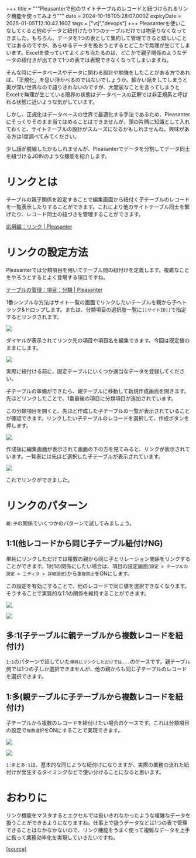 +++
title = """Pleasanterで他のサイトテーブルのレコードと紐づけられるリンク機能を使ってみよう"""
date = 2024-10-16T05:28:07.000Z
expiryDate = 2025-01-05T12:10:42.160Z
tags = ["vtj","devops"]
+++
Pleasanterを使いこなしてくると他のデータと紐付けたり1つのテーブルだけでは物足りなくなってきました。もちろん、データを1つの表として集約して管理できると嬉しいことではあるのですが、あらゆるデータを扱おうとするとどこかで無理が生じてしまいます。Excelを使っていてよくぶち当たるのは、どこかで親子関係のようなデータの紐付きが出てきて1つの表では表現できなくなってしまいますね。

そんな時にデータベースやデータに関わる設計や勉強をしたことがある方であれば、「正規化」を思い浮かべるのではないでしょうか。細かい話をしてしまうと奥が深い世界なので語りきれないのですが、大袈裟なことを言ってしまうとExcelで無理が生じている限界の状態はデータベースの正解では非正規系と呼ばれる状態に近いような気がしています。

しかし、正規化はデータベースの世界で最適化する手法であるため、Pleasanterにそっくりそのまま当てはめることはできませんが、頭の片隅に知識として入れておくと、サイトテーブルの設計がスムーズになるかもしれませんね。興味がある方は1度調べてみてください。

少し話が脱線したかもしれませんが、Pleasanterでデータを分割してデータ同士を紐づけるJOINのような機能を紹介します。

リンクとは
=====

テーブルの親子関係を設定することで編集画面から紐付く子テーブルのレコードを一覧表示したりすることができます。これにより他のサイトテーブル同士を繋げたり、レコード同士の紐づきを管理することができます。

[応用編：リンク | Pleasanter](https://pleasanter.org/ja/manual/advanced-operations-link)

リンクの設定方法
========

Pleasanterでは分類項目を用いてテーブル間の紐付けを定義します。複雑なことをやろうとするとよく登場する項目ですね。

[テーブルの管理：項目：分類 | Pleasanter](https://pleasanter.org/ja/manual/table-management-class)

1番シンプルな方法はサイト一覧の画面でリンクしたいテーブルを親から子へトラック&ドロップします。または、分類項目の選択肢一覧に`[[サイトID]]`で指定するとリンクされます。

![](https://cdn-ak.f.st-hatena.com/images/fotolife/v/virtualtech/20241016/20241016142808.png)

ダイヤルが表示されてリンク先の項目や項目名を編集できます。今回は既定値のままにします。

![](https://cdn-ak.f.st-hatena.com/images/fotolife/v/virtualtech/20241016/20241016142812.png)

実際に紐付ける前に、固定テーブルにいくつか適当なデータを登録してください。

子テーブルの準備ができたら、親テーブルに移動して新規作成画面を開きます。先ほどリンクしたことで、1番最後の項目に分類項目が追加されています。

この分類項目を開くと、先ほど作成した子テーブルの一覧が表示されていることが確認できます。リンクしたい子テーブルのレコードを選択して、作成ボタンを押します。

![](https://cdn-ak.f.st-hatena.com/images/fotolife/v/virtualtech/20241016/20241016142816.png)

作成後に編集画面が表示されて画面の下の方を見てみると、リンクが表示されています。一覧表には先ほど選択した子テーブルが表示されています。

![](https://cdn-ak.f.st-hatena.com/images/fotolife/v/virtualtech/20241016/20241016142820.png)

これでリンクができました。

リンクのパターン
========

`親:子`の関係でいくつかのパターンで試してみましょう。

1:1(他レコードから同じ子テーブル紐付けNG)
------------------------

単純にリンクしただけでは複数の親から同じ子とリレーション関係をリンクすることができます。1対1の関係にしたい場合は、項目の設定画面(`設定 > テーブルの設定 > エディタ > 詳細設定`)から`重複禁止`をONにします。

この設定を有効にすることで、他のレコードで同じ値を選択できなくなります。そうすることで実質的な1:1の関係を維持することができます。

![](https://cdn-ak.f.st-hatena.com/images/fotolife/v/virtualtech/20241016/20241016142824.png)

![](https://cdn-ak.f.st-hatena.com/images/fotolife/v/virtualtech/20241016/20241016142827.png)

多:1(子テーブルに親テーブルから複数レコードを紐付け)
----------------------------

`1:1`のパターンで話していた`単純にリンクしただけでは...`のケースです。親テーブル側では1つの子しか選択できませんが、他の親からも同じ子テーブルのレコードを選択できます。

1:多(親テーブルに子テーブルから複数レコードを紐付け)
----------------------------

子テーブルから複数のレコードを紐付けたい場合のケースです。これは分類項目の設定で`複数選択`をONにすることで実現できます。

![](https://cdn-ak.f.st-hatena.com/images/fotolife/v/virtualtech/20241016/20241016142831.png)

![](https://cdn-ak.f.st-hatena.com/images/fotolife/v/virtualtech/20241016/20241016142835.png)

`1:多`と`多:1`は、基本的な同じような紐付けになりますが、実際の業務の流れた紐付けが発生するタイミングなどで使い分けることになると思います。

おわりに
====

リンク機能をマスタするとエクセルでは扱いきれなかったような複雑なデータを扱うことができるようになりますね。仕事上で扱うデータなどは1つの表で管理できることはなかなかないので、リンク機能をうまく使って複雑なデータを上手に扱って業務効率化を実現していきたいですね。

[[source]](https://devops-blog.virtualtech.jp/entry/20241016/1729056487)
